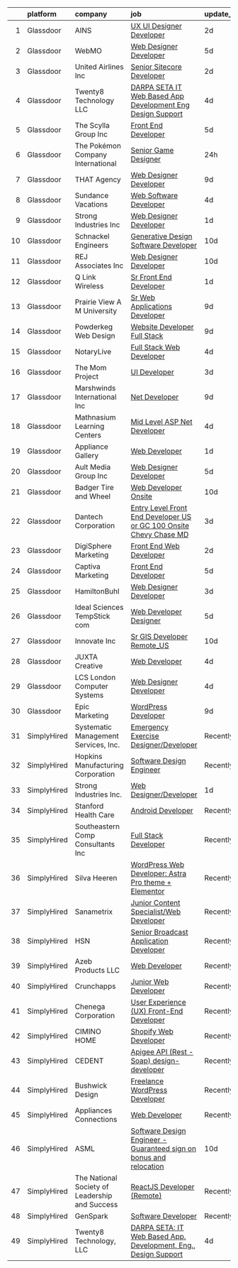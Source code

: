 

|    | platform    | company                                        | job                                                                                                                                                                                                                                                                                                                                                                                                                                                                                                                                                                                                                                                                                                                                                                                                                                                                                                                                                                                                                                                                                                                                                                                                                                                                                                    | update_time   | location             |
|---:|:------------|:-----------------------------------------------|:-------------------------------------------------------------------------------------------------------------------------------------------------------------------------------------------------------------------------------------------------------------------------------------------------------------------------------------------------------------------------------------------------------------------------------------------------------------------------------------------------------------------------------------------------------------------------------------------------------------------------------------------------------------------------------------------------------------------------------------------------------------------------------------------------------------------------------------------------------------------------------------------------------------------------------------------------------------------------------------------------------------------------------------------------------------------------------------------------------------------------------------------------------------------------------------------------------------------------------------------------------------------------------------------------------|:--------------|:---------------------|
|  1 | Glassdoor   | AINS                                           | [UX UI Designer Developer](https://www.glassdoor.com/partner/jobListing.htm?pos=122&ao=1110586&s=58&guid=000001820aee70cab6da1f113032fdbd&src=GD_JOB_AD&t=SR&vt=w&ea=1&cs=1_96da6822&cb=1658040775297&jobListingId=1008005290740&cpc=F929909D2225707A&jrtk=3-0-1g85ess8qh4eo801-1g85ess98imbe800-31dfa51b207390a8--6NYlbfkN0Bcr26GrXoQrT0Vg7_C-8puRcYjYF07PKkszPacc_DnVIYYu5WKRhmp_eaMR9QWrlQxBGJxiB6HOLDb4iV_YAxQob33wGN91enQ_AscMBb6bYCiVeDaYuTen-SdddWchvimDuzbAoUG6T6BK5YU7ez7pjzqOSyW8kgxerBoEwAXx__Lc56BvRADiZVrEz7qh715qlnT0T9R7i-L4CHgwiulZGxRgSMs5dJT2e_YCnuueb1qAK2RUtpsbG7svqIVEVcMV_n2iwKrr3EY8iz5zNYUKjZ9SKTdXs6HJPVD5ZtdDy7LX7EFl9b4PsEEoesrCveZA0jflNu6-giMEqSFioSOi1CKRWebfTNcjksOLDWBGpgNvgvQlc2vf_iJK4xJtcJ465IzOe2OzBL97OZltj6omMQLTOSZ2kNNHJx8b4Yc54n1bLTdtAIDD7cH9G0VDVBnZ2ARzwUNqmfkYEUPFHmFPzbJedFGbGXDquIlORQ0njynwj012HU1AY7LB8knDSPnkklujhGYxw%3D%3D)                                                                                                                                                                                                                                                                                                                                                                                                                        | 2d            | Gaithersburg, MD     |
|  2 | Glassdoor   | WebMO                                          | [Web Designer Developer](https://www.glassdoor.com/partner/jobListing.htm?pos=129&ao=1110586&s=58&guid=000001820aee70cab6da1f113032fdbd&src=GD_JOB_AD&t=SR&vt=w&ea=1&cs=1_97aafa18&cb=1658040775298&jobListingId=1007998160389&cpc=F17331D9BECC482A&jrtk=3-0-1g85ess8qh4eo801-1g85ess98imbe800-7e6c61ee1947fedb--6NYlbfkN0B4uASQmsWRbz2-2TmP4jZ5JVlHgF19F3OALNTVNiV9A1DUd-5MTnM4PFzbc27k-SaQGjSJB3RLiAJkUkUpfto7tmzlUOPvsnSDCe_fpw_zv0A-HAG1Qdhgz7JlK52tJC5VnAoJ5k6bWTfVL7QXEHD-1axrAc3Rw79t2mKYHoZ-ONrAZQ9yjM1_QWxuVdzIxDWSvi9mDnNvBuj8KGrpkEFYHY3VtqF9fYcY3k6S8SFMAhsTDn-tbOc-g5_w0MKxwh5UdM4VN_43J2PpfZoPifQB0HLY94Dg8DknfNb1UiQzJNdXG3WUhUCS8BqXlgVukaiS2PfldO_DMuZYgANm385qy18_lrWXdXdMvANoXVgk-V7rYPsMl3OOoE1qJatWSl7y9BUEcwhYUK01x4b5v0ELYAWmH0NGitz7BzEj7YPbmARAqrzJnvs4S98uAQjKxUFW3OILt5vYPA-eQF0r787C6mmugyrPnJZ8tKR8tscKtMSHEuMxYMMfoRWIxznIOWI%3D)                                                                                                                                                                                                                                                                                                                                                                                                                                        | 5d            | Tucson, AZ           |
|  3 | Glassdoor   | United Airlines Inc                            | [Senior Sitecore Developer](https://www.glassdoor.com/partner/jobListing.htm?pos=119&ao=1110586&s=58&guid=000001820aee70cab6da1f113032fdbd&src=GD_JOB_AD&t=SR&vt=w&ea=1&cs=1_39071f8f&cb=1658040775296&jobListingId=1008006023020&cpc=92BEE8AC7E71C1CB&jrtk=3-0-1g85ess8qh4eo801-1g85ess98imbe800-dde4f99f4f4d5699--6NYlbfkN0AbDU5HaoNpE_Uw1Qou_OA16xn8WTljG94FgmZgIobHcJARH5UAV7wVeqNjbom3ZcTExrouX1Q_9CNXjgR3XRFa6KO6w9Qt5hKSx8M6_ezJPgzAInzBKx5785MKWhb0LAVFY9rTmDR1osFc5_OoL3zFhrt727MRJ5pEe5rQk5BjTjJY8FREp870Xj16qLmhaywkr6F34_tVS7oZYVmczG-foXyGp1SCXO7veo-nvUAu0Ll16yPL9iOY2_tg_jDWDgM0ymQExuVm14cpeMqv-IMMPEJw0RXQ8zJC2cwaR_7XZbWuJu4vJ3z_2wFR4aiR8wQ4KZyJSwanJWvHSVd-eF1RCJc80rEKqc37SOfnSfT60GfOMi9HUaFsQkLvMw1RzhaTo09A7WbN7NrHfvZO6oHbR5o96gCINwEjA4JQFjxpASBllFc9g9nOILUT_jFyQZHtyZPibcHFcAIWuur1c75bzrdevSizsauG3DRlRi7YO6EfBo0ntVsSQKOTWVeS89CdV5SEe4QraQ%3D%3D)                                                                                                                                                                                                                                                                                                                                                                                                                       | 2d            | Chicago, IL          |
|  4 | Glassdoor   | Twenty8 Technology  LLC                        | [DARPA SETA  IT Web Based App  Development  Eng   Design Support](https://www.glassdoor.com/partner/jobListing.htm?pos=101&ao=1110586&s=58&guid=000001820aee70cab6da1f113032fdbd&src=GD_JOB_AD&t=SR&vt=w&ea=1&cs=1_49139760&cb=1658040775293&jobListingId=1008000535515&cpc=3AA4C54898ED715F&jrtk=3-0-1g85ess8qh4eo801-1g85ess98imbe800-263bc1a53e67cb8c--6NYlbfkN0CvahHJL5dpwIe5nlYo2UZJB8CTXAEl9vJAxrd3EfdRQTsMSQezOrtT53ImGk1XlX-yY_86hEhTNt2F3eMfg_WgO7sZRVXd2ct7ksoRMp2Js180p4vSvhZay1yfTp39voC5MrGzNaWdQRmuFZpPhPqTZ9JSEm12v_QJnvxAEgx6-9wZfWElHgkadElw-mFyjLDfQvGi1mpOWJudJ3Av7-mFddBPuTZv5git0Iv1uT2GEeaJtOM2w__UxkKYQ13YJFqd1mHaCgw7RsZ1Oua8j6T7DKidbronesQ1EbickxNN3HwpO_GkCbMvpFPoAgLDaItJgui4aiM20ct36n7g877X7Y1-5I0qhAuzfDrZNwxM8HzeE3DgpIBVPsJOfdYFQuDNwN1MUf3-lcssCAtgC0y6GYad3_bCWGU7qYj8K2FxLWjU2klhHmbPjvK2sh0atUqS-IVb_S-YC4Slo1sT4ULJrRQqktRJSUEsiYm_tNxRYuFQcgHrVMEuRG8BWn4PMPCVw0tlhqazeD_C3fhGwE-G)                                                                                                                                                                                                                                                                                                                                                                             | 4d            | Arlington, VA        |
|  5 | Glassdoor   | The Scylla Group  Inc                          | [Front End Developer](https://www.glassdoor.com/partner/jobListing.htm?pos=127&ao=1110586&s=58&guid=000001820aee70cab6da1f113032fdbd&src=GD_JOB_AD&t=SR&vt=w&ea=1&cs=1_5bf65d89&cb=1658040775297&jobListingId=1007998118151&cpc=2F9DD8B511C89582&jrtk=3-0-1g85ess8qh4eo801-1g85ess98imbe800-519356af99de631a--6NYlbfkN0BzyIYrTMR_AjNKh_kvAG8N613gtHPANQ3sdLTkrtBd-xkCCUeUNGN6ZhfZBkUqAVSYqazTmBh0skUYJBrusvyL9fluckOKELmbJSPfnBdppbLTzM_72bUu_bomAmBTulfBjIeq-lTCrO-zNMkprFGlTX6pk9NUx9A22yzDJgETJCL0naTgV7fmUHRXyuiDv1i1wDK4ZuJznbpMYuKun4bV-45SC4uvKIuqRMMVtdasALMNahjXY2HOAzukTbw1CPI6P5EZEnkIEga7gk6wWbtXaIb7mwVE-7_nGO13eITomczONvQjjLXjMt9b8Gbz-HWGyMNRvdsh21Kc90G4RLqGmcNsfqsmyaj2SsQK5VDuM7AhSU7_9fCrhPkksaLcIIQDJ-MENinL7kLVK2-_BmoHhw6jhFb5jXDZZ4ENBVdER2GF40jvz2llhDcVV2c0YNLI2YWKB3AJqlDkN4VfeF-sZdsyEXQmv29ZNVNL--3B6T757cPpcPht)                                                                                                                                                                                                                                                                                                                                                                                                                                                         | 5d            | Winchester, VA       |
|  6 | Glassdoor   | The Pokémon Company International              | [Senior Game Designer](https://www.glassdoor.com/partner/jobListing.htm?pos=126&ao=1110586&s=58&guid=000001820aee70cab6da1f113032fdbd&src=GD_JOB_AD&t=SR&vt=w&cs=1_ef7befcb&cb=1658040775297&jobListingId=1008009538876&cpc=65CC663E25211861&jrtk=3-0-1g85ess8qh4eo801-1g85ess98imbe800-dba235408610368a--6NYlbfkN0CsgUO0V2fSZxJANSxJiftVXeq1wpG4BxYFHzXoW0hPJoGCSwY55pO8f2Q6LE6ghw9tS8FbaH0NVkzaOmuvhSKTkl7b9mZ-AwI1GBKHBmQ0U7qRHYlzsKM_2m79UY1rxs5sd57ptOVZY7spprAPpEBmxeeDqpJttMS8DTwUf_jjeqMOifXGodSaPoZOx_A_w8nCbIiri-UaXSqkaM-CTduayFQoW1zUR00pZraq3lP2n_HMD1t4u7vhWAL_HE2h_9i42KI7Wvu056enmKdE7x8K6pERMvh1-RtTVY-ywjI_FzIN7qF1DZ8vH5mHsHKz6BvvZHpUieSvuPMk8mQNyM5kbUQO1sml_LnfU_3Lc6kIAEnNdkw0eaHo7EQ7Wac8CDUW37k_0R2gL4U-GCSaFdZMXbARFQoSCJT6U8PmNLfmPmXPCri_i5WsrCY1cUuZm0rvSlcMz9ftSwLHsQ-QNGuGoWHK7c26Xbqn9NVLd7mmvpYFW0wELAdTV1suExCEV6dSYYKU9hqYeutrXt2LXzKD29AOHUyqPI_iIO4EyjCsZ_ycmLWVEFb4XeK-bDwwaw2C929YU6bUFgSAsoe7HEMlq6ZRcddV1exbEX2dm_H-hh2v9FJm9KNaghAbqD4hkG-9K-rPMmANZ7sCLg9AnRpAoYTm33p-QPp7JJG2hVlQW5iA-btp7M4q8R9WYAFIxH-dRjGKTYCA4j5n-nUXXCW-Q7-wGAlamGDtvVAzcfRwuf6tAZyF5EybZsgU6LJtSi6LZt7uFmJB5rjzXGLdK_bDjGsafr1Q7jH6D4cspDGh8niZz5ae5B-OeZqXCNe7tQq1hMJYXSWOpAqc6rux4shmqJF2YxKplqgI1JzYQhgUIEQUCaErA9gNTG14ms4MxYZw-kh-dzkaJsldsimhKCdAkxpoAVMro0kLug1cML4JQQ%3D%3D) | 24h           | Seattle, WA          |
|  7 | Glassdoor   | THAT Agency                                    | [Web Designer Developer](https://www.glassdoor.com/partner/jobListing.htm?pos=118&ao=1110586&s=58&guid=000001820aee70cab6da1f113032fdbd&src=GD_JOB_AD&t=SR&vt=w&ea=1&cs=1_6f2873f4&cb=1658040775296&jobListingId=1007990020797&cpc=01657B10174A43CF&jrtk=3-0-1g85ess8qh4eo801-1g85ess98imbe800-0c50c41ba30ab75e--6NYlbfkN0CNPXhQHeQmpFLG1zbnVry6FDwS6k36Zx3mOturxRE7VTwd-PHBCgegvK6MSUCpLPNO5VeDiSWy4Jg_X4vF36py9cvxKfHCa3YoYBIzWKw3WHI5I-J9NyizVTVDg5tcklXjn-A-4m5usbuY75GunOoLcnQEC6itfPuGb4uBUW9zcmWdS5i-3rDgLi_VQXhNEa-QKBoHhJriP1w1uWHPrzjak17iQGs97M1m3-FF0k0k9bKp20_VcA_kL_DdCpV_aHZDm6bi_eJRJ1V8-RIzaqNklbo_Lws0mvIOlFI0lJxY6OKGgbOIPRxNUy2o2r6vKzkrHfxcqC1CUY3_OVuRuUU_Sncn2sC4l2xI7BW3UFmjMwNI29uq1z5knaeA7e07NxASLZ7whmFd2r3sL24u6Dg0U5r0B9K-REuXMgqz5yQ_mvpaNcBNxPXzefjAXwNmVY196H7LifxN_wp256WGGjsFcuWMlTrSE3rTheL3WjtGci-qbPEoD5F5PhUPDHqIlGA%3D)                                                                                                                                                                                                                                                                                                                                                                                                                                        | 9d            | West Palm Beach, FL  |
|  8 | Glassdoor   | Sundance Vacations                             | [Web Software Developer](https://www.glassdoor.com/partner/jobListing.htm?pos=124&ao=1110586&s=58&guid=000001820aee70cab6da1f113032fdbd&src=GD_JOB_AD&t=SR&vt=w&ea=1&cs=1_802b672b&cb=1658040775297&jobListingId=1008000371228&cpc=878687325D2A5CC7&jrtk=3-0-1g85ess8qh4eo801-1g85ess98imbe800-b1f26c26453f8736--6NYlbfkN0Az-ThlPswtG0pGTAqMEEE7ezItKn7Q26S2dgOLyHK1JI6PnTM5Re0TCLyRFFmDIebAnTD_Q4mjcgsFkWR-ThiBcF5k41NVIziwVJ1JBS3G8CMChR-iDKCQjRMZEJpfNNPDLlTYKuKc7BtnoEyjeAk-glZlx6-zT1lRLbBTfrGTwNyx8oOlMLMQsAioSdfJLOcRtMWZWVJjYi-YDMhsTgmfC3WGEyer_IjSXwsmwWErOuOC4yCWdRnCyo-OW3TwjE4HwCoGrFSigL_CKDwtBIM1trW-Hz2tJEFsF8DQqOgnlEsbDoKEzwKaWbzBOO5p3iEN0GOYhHkoYA6U_aFvRzbjTgOtmo_AUlhoNQfAQ4dehoJvrGiPMOTUQlmwFdL7oNRcJ7mdErOWVNzj5eQPqQeSWP0QoupDnID-z8dTm6N3zPCyUbK_tdyMI7C5JzZX4qz-WTUzQs8T8FVJEFumM99f5ib04qurTRlK_HdBo2iodKHxQk3mfvE3zKY43BAxJTgoyXQ7NTdepA%3D%3D)                                                                                                                                                                                                                                                                                                                                                                                                                          | 4d            | Wilkes-Barre, PA     |
|  9 | Glassdoor   | Strong Industries Inc                          | [Web Designer Developer](https://www.glassdoor.com/partner/jobListing.htm?pos=104&ao=1110586&s=58&guid=000001820aee70cab6da1f113032fdbd&src=GD_JOB_AD&t=SR&vt=w&ea=1&cs=1_8a1941c1&cb=1658040775294&jobListingId=1008007901691&cpc=D99DB9A39DE67464&jrtk=3-0-1g85ess8qh4eo801-1g85ess98imbe800-4f92cc2faa6ace89--6NYlbfkN0AaAh-T7aBUNEyWZAMeJioHp9n-56TjfRd1exjU7yaUmSUR1AdsK2zYMyM_gote3a86ng6VCn9OTRgQq_1npgN3lEIkYsJV1g4yzIIkNfoHc4UJx4kgA4USL7bhSlncZJiBMvSZNphLigjGG9un9xYqaG7bYb_YkKSKPKm8cRkI9FKZOaab3Dk2NV5uVybuhUmdWjItx2aekTW1xx4XWSjL9NslwEcNWfbkWEnqnJRWmsLdYwLBtLNt5q9_REJfiw_F0dKkKbSsPeaPtt3AtYmRB5U1xDUlaIvJQUocy_N-NnaiXYbXKCcSqYAFHXWhz_k5U2Bc-6sq5IX9pQ0387OPnLM-Pa-QDddNNk_SndMTld0k_DrXFeB8AkWsuWPibFsvhQU9PXNym6m3iKz6jv2tHNupS7fD5fkNDb-Q-rMHVaJHFuqo1SC4fGrYmGYPH77LT96i9_cQFOKRHWc3wHT0A6meFdtpw4_vV4oGBEuqP0WeUjY_7a5SKxZ_piA-2qPXJByXXK9Gvg%3D%3D)                                                                                                                                                                                                                                                                                                                                                                                                                          | 1d            | Northumberland, PA   |
| 10 | Glassdoor   | Schnackel Engineers                            | [Generative Design Software Developer](https://www.glassdoor.com/partner/jobListing.htm?pos=102&ao=1110586&s=58&guid=000001820aee70cab6da1f113032fdbd&src=GD_JOB_AD&t=SR&vt=w&ea=1&cs=1_0ae060e9&cb=1658040775294&jobListingId=1007987458836&cpc=328097CF308554EF&jrtk=3-0-1g85ess8qh4eo801-1g85ess98imbe800-7e547bc3bbec425b--6NYlbfkN0BrTPNwjDoELvBVia9gkET74rNEsU_fi4RRK14NiMbuskwBmYiUl43ITcLe-zL9azDC2bpr2SCa5atbsWtVarJGFgRc_UdXsaXv9eSq5MhWIbYHXS2iNjxtl57jP_-YbQkWhoL7t-RZsYxZUoCrAWVDMEXxgRFdx9CQTy9-cnfIsIM4DpLEIpgy2J1BXSAbDobPEm6tQTy-nLRAQ703Z14XcsJi7pWCt03GwbRH4ND0JCzrS3MNYVKBsfwOWncOh5JRAgA65ctx6v4yEl7z078WygphyFIgFcC8eE-Mt9UmJt2Fv70znJLOzcb1p1pFObNhtaj4RQG-fQKAfQpZWVrGZJH_frGRVoJDED8vBmZ1AqrhGfFd8p9d0y0pUsXb_YPGaC_RorGw3I9yx0Ig67U4lvABnfqJHwmYTqZunRdRs_0J1JfB2oCZBIK8v1fzzY_QrQrZ9fQjCYc240hqoIHZcf9L68kPF2ZpJbUsTmAh9C1Ew3OCQ-oPkP0NXeYNneWeBLHo2dOAavGRN0lrB_JZrENygpaJ7h8%3D)                                                                                                                                                                                                                                                                                                                                                                                          | 10d           | Omaha, NE            |
| 11 | Glassdoor   | REJ   Associates  Inc                          | [Web Designer Developer](https://www.glassdoor.com/partner/jobListing.htm?pos=103&ao=1110586&s=58&guid=000001820aee70cab6da1f113032fdbd&src=GD_JOB_AD&t=SR&vt=w&ea=1&cs=1_a7c22ab5&cb=1658040775294&jobListingId=1007988000128&cpc=022796DF6CE1C9E6&jrtk=3-0-1g85ess8qh4eo801-1g85ess98imbe800-052e4508faa82851--6NYlbfkN0AF_bfm7gzr-f4HtFIOaurJ6VoJjpjfwwjpbPTStdJTja__rm5RFnvmIqP4IgP5Pe_UU-mMrW9psE_3WYuQ8Ej17TjZ_ZnA4Ef1kqQtaP5Yhw0aYQ7OXMBUsZ5R6ikwFO_ZxKqfT8jnjqHckvi7M8tWk6QVmuJpZbrDpHBnb4jmRTPIj_Jz4SB2YSrHQFUlMs_yMwOW4s8SKtT_u1xrKmM5EbVp4GbNu3rCVfa7UlHQGCSn-zLjrjm-irVzGCNVF6pnUsc0j8uynRSiK1WsiBnm9CzfCtfE07VKbSq5XsXRxtUafuEruIm_ItaplDi9L1yPANQbwG3IAcbYgK3CTyEh-Z_-Q_1i8Faqq8qdOBEEW_yZSJcDN0vmzG7p9ermN5k9-7CszdpxX4iZUyVutCjKjgj7hJfUsR4UBXxPQuTFa0jG0hks7skDaOQmINmDT16wOCs3DhqRjFrI4qGtLYsrsymK6uzx86LsujS6c4YbYXDgNIqUrU-ZLScI36T1gDg%3D)                                                                                                                                                                                                                                                                                                                                                                                                                                        | 10d           | Fort Meade, MD       |
| 12 | Glassdoor   | Q Link Wireless                                | [Sr  Front End Developer](https://www.glassdoor.com/partner/jobListing.htm?pos=121&ao=1110586&s=58&guid=000001820aee70cab6da1f113032fdbd&src=GD_JOB_AD&t=SR&vt=w&ea=1&cs=1_43284dff&cb=1658040775297&jobListingId=1008008571683&cpc=E7268B2FBC00329E&jrtk=3-0-1g85ess8qh4eo801-1g85ess98imbe800-3d77f84095444e1a--6NYlbfkN0C1n-7uwLBmXreK9Hz04i1NaXR3ByHk8AHoFYtQOHcuckBaQUsRdA5u1RSo3bUjcLlE6-REDhnfIPeQpN6_YalC9LKTa7mw64xw-McoTbTf_uFxSSJxHmRm-vh2RVtmaEv-cc19_7froUWLpVwLp0dPSHtejP-u51eY1Wl3QJPv2flm9jgwpne7OI8gudwMToKQUbXfhF_LxbQvNjTe3ZIN87IMQJv30F766pRFuWlyNiwI84Hic2dMF2enjfmcKzNJN_5HeKoJj9FEoK5uB4mwePI0caFBKj_Q71iqRirBk05jA9MnCWzgI_DdZ_WO9UIIdoMqWiRjfy0uwkcRi7pmKgJQR4oqhRcI8M4PhRl4H7qH5yZ-lDfFPxoRyuSUdYhnQ1CJtNhpGMoTQEbadiMcKXiakUhNP0klGiLV1wj2CHiOOj93L9AcujlLBVkBRues2Xk-gi5pzIKciiQTY-kX5I_SJf7mpkz9KY4EiTb5hqMlB6i7H8FT3j0wg7cYck0T7XlZic9cYQ%3D%3D)                                                                                                                                                                                                                                                                                                                                                                                                                         | 1d            | Dania, FL            |
| 13 | Glassdoor   | Prairie View A M University                    | [Sr  Web   Applications Developer](https://www.glassdoor.com/partner/jobListing.htm?pos=109&ao=1110586&s=58&guid=000001820aee70cab6da1f113032fdbd&src=GD_JOB_AD&t=SR&vt=w&ea=1&cs=1_d46ed56f&cb=1658040775295&jobListingId=1007991587977&cpc=3048954C0A0E4D25&jrtk=3-0-1g85ess8qh4eo801-1g85ess98imbe800-3818b8fa689e7328--6NYlbfkN0CMMrwQCTGqxDMwPsqy_tpyMCXYMRX0KWyeG_5gagirnyQ5xAGHr_SEF97OYicW32KFUCmKNK-ISbjYDavTb3WW89oJvRiCUW_T8NkepFmSuLu7E65FFslOYjA9T2FiImTkRe2JxgZ_z0fi1vjLpsTgDvFUjzaeiwHwuvA8Res95K_3SDKS5lpUblmmGNajQ53-1DjwTGk-rQmYs8nkBnCFO-ieeYk1s1TegZrjrOPaC7N1coCTBgry7mgeEYianJV9cFf3amt41VBpOJhl65x8xIWrm9LV_7g3TrfEQB7O_tNtCnd_GEbTq4VjpX_dno4AQCufPe0feRw2x9wdJ0T_pICCD7gn-fe0KblrM1gvTmvHPQipMDL6bfs8-sUB4QupmcXOKtsRdbIhWOEKEhvqsUEle8CmyGwvTKjy2zeZjGCUC__2uOzL2fEV-XzEZ7N-Ok6sCfuzjJ7FROir9w8b)                                                                                                                                                                                                                                                                                                                                                                                                                                                                            | 9d            | Prairie View, TX     |
| 14 | Glassdoor   | Powderkeg Web Design                           | [Website Developer  Full Stack ](https://www.glassdoor.com/partner/jobListing.htm?pos=125&ao=1110586&s=58&guid=000001820aee70cab6da1f113032fdbd&src=GD_JOB_AD&t=SR&vt=w&ea=1&cs=1_ac76d120&cb=1658040775297&jobListingId=1007990474374&cpc=883DC43018083D9A&jrtk=3-0-1g85ess8qh4eo801-1g85ess98imbe800-491c2ddf3edc9590--6NYlbfkN0DLxniXb9xd09bch3T7EymxCrgj1jiT2kSu__xrmi42oF6tRRjGLgy9CZGmDIsvHBSjAa4W7v70jLAlWX-sf8Av2hmZvBbpVpskGJtN7cHrqtIjrcMrZ72Nw8cht5Phc63sdojj0ch0pUTScJacLXRSNrzUra7NTIHyWT96tyK2Nf87cVrjmU7OQGJVPIS8UBw0DWXUftIXlcgQhXm6lNWrShwtN7KMi7vwoIpeoj6YbuNofc6ULz-gzyTqixeNlO8BRiuZhq1Q2WHrutKoqipMfmt4ZSTtAi6N83OHO_PW3_yD4KHygSSJcRa2nEVtNneajPF0Ijg4wt617UFYR5KWhmqw_r2m3BE10sSBFTB8Jc3KqUWPtgfBOjK8cpGJmwNuRU-Tgn5a3PGItFfrXWh0Vx5-PmVO_41ezLtHx7Ed0Sp1fEw6orhPgWrwgU7QzRpMP9wLTcDLxrVr1WX9AOKD7xSDFwfl4sVdGnYmQl0tXzkx4NP2ofYKtyxEJttg--duDk5JTT2GWA%3D%3D)                                                                                                                                                                                                                                                                                                                                                                                                                  | 9d            | Verona, WI           |
| 15 | Glassdoor   | NotaryLive                                     | [Full Stack Web Developer](https://www.glassdoor.com/partner/jobListing.htm?pos=123&ao=1110586&s=58&guid=000001820aee70cab6da1f113032fdbd&src=GD_JOB_AD&t=SR&vt=w&ea=1&cs=1_7beea082&cb=1658040775297&jobListingId=1008000375797&cpc=EA19F5B90D514204&jrtk=3-0-1g85ess8qh4eo801-1g85ess98imbe800-5b2329645c866d27--6NYlbfkN0At83X8kkdixnJSamndfxk2HpSvNgVyVMZKCbhG0LDmU7q2XBxd1sTiS7_7wWniVM3xdmRgtNvg8_JaqheuNjWm6f4dzWdgpGaWeVdEjkAnUK3AArEislUnyvfLtWJzQhENywvcD_Tzc8Z0JsUVZPl-KydRXM4YRAStw3Ad6Iva_70aCMCFmfiNKksbrbcT-IYDBxPX_7N7o4Z0ioBoY0wCbxnqm5qEDIqJVWKXcSuX00jK3m5Oyeu7HW6TIl6Le1fBljy-ShCrYdn39F3vyuQftqsgJaeXGihhxSNJPQWFCy_kEu5IpHXPBX3LHy7TFgzxh7XM-zaHXBP27Bin2hokdgKBCNlun6O7UgTz1sKu9mz7fK_S4XBowHha4M674hSUBLTGNY-phA6UDpmhCeB1D8-0lIVcq1hNloEsXMWnt8bTINFDTNAp-AcqABoKD6HdwuavKQHlWpZq4ssUu_ymhjToBBibdw55pHmLc8wvS30DblnvSUq1Vv8jvydchdW9KmjtAsf8Gg%3D%3D)                                                                                                                                                                                                                                                                                                                                                                                                                        | 4d            | Nanuet, NY           |
| 16 | Glassdoor   | The Mom Project                                | [UI Developer](https://www.glassdoor.com/partner/jobListing.htm?pos=130&ao=1110586&s=58&guid=000001820aee70cab6da1f113032fdbd&src=GD_JOB_AD&t=SR&vt=w&cs=1_b789cf3a&cb=1658040775297&jobListingId=1008003187076&cpc=BAB9AA3F436D8911&jrtk=3-0-1g85ess8qh4eo801-1g85ess98imbe800-9cdda45683b89dc0--6NYlbfkN0BDp_epf89aHDQhKpPegNJQ_ldQpEFZQsM9OcONMGxWx6pU56EKHF58QjVdAUvn2gXX1fuekItIkCiy6qYi46CotMFumCy-OLkNLGC5HlInWK_9X0_7Yu4FaCm9-yL2AeUCMmtMoKhVNK81R29Kv7leI8zn9ApL1hPLyF4EWDbSWgGWwlcAkyly182izPc3-6FUk4x5p0BWkzylxR_sq3OswxfQPSPV5S8EFBaNOgL6VNcQ6MRzqDcEb_pj9_EbDm2T4IKUjWcINPiDrMDnTe2Nl2DPXSe-XdBppF7SUxNSfSjjYzuA-iGb8mnk98oOuW5j-OGyzUg7XlaZ8dAjLh58ha8ghlLvAQgFYLBO9SZJt8FZapJWKQyrLdEBxPbsY-J1Z11_4TZmtFFzucxhXVexMUtqcYHVa0LoVPLtzJwrOkkIL71uHTobc9UXJ8yfNfAUCLj1_09hPF53_H5EGr_-gh7bEPEOy5LzA2QfCVERPhC3SNmv0pABlBIXS-7Oo_Cyt85t58lAXPNRwxBPHwsVMiHQb6CM5AKRcs-yP5VAwQdKBlKxJPxf0xNdDfwMY848O_iG5NLSEw%3D%3D)                                                                                                                                                                                                                                                                                                                                                                         | 3d            | San Francisco, CA    |
| 17 | Glassdoor   | Marshwinds International Inc                   | [ Net Developer](https://www.glassdoor.com/partner/jobListing.htm?pos=110&ao=1110586&s=58&guid=000001820aee70cab6da1f113032fdbd&src=GD_JOB_AD&t=SR&vt=w&ea=1&cs=1_f1d45eab&cb=1658040775295&jobListingId=1007990105132&cpc=459542F86C2FA7A2&jrtk=3-0-1g85ess8qh4eo801-1g85ess98imbe800-2b70bb90dc8658e4--6NYlbfkN0CULH8OXO01V680ZQ5r_SWFXyAWKva-AT3ARpFnZsUi1tb-kUWjJ8kvsJcRq59_CKb6Fq3N97NOYWQqkIDr_q5s9a5UHIAHrMcLeKBY9kxZx1PjatFQ91xCHchTkh6zj-7S-ASGBZ-VvY55tExrJzSTVzGuni5FRU_gkW5Oc8R-cBw28RW3r6j1tYvNgx_WfSOb8HeunrbAl8vc5xV8N68ABQd4_BqCWesFWIbBvpej6_FqylpCQXyoukHIvuSOIz4diWlGrOyyVkRFehL0mzBNfq1sTjxUWDzn0AU1SwViUbS5uogUGPk9bTXEMnOqVW2bsLcZNrzZtaIkbwcZgpq9PfCwA0vpZ_DQoIMtoNpCJBln_lkVlG_m6QMTESi9IrkkyvRYMtvhkh33fAKavjLa4gDteS1RrS7gKWGYBWbvgcy9Hrkdqvb-yN1FSBlYPSQ7xWBGuQQFVosKZvJ0_az29PyKZG4CEXZYHyTzfLNXrIMKqYKH_gfm)                                                                                                                                                                                                                                                                                                                                                                                                                                                              | 9d            | Utica, NY            |
| 18 | Glassdoor   | Mathnasium Learning Centers                    | [Mid Level ASP Net Developer](https://www.glassdoor.com/partner/jobListing.htm?pos=107&ao=1110586&s=58&guid=000001820aee70cab6da1f113032fdbd&src=GD_JOB_AD&t=SR&vt=w&ea=1&cs=1_ed4541ff&cb=1658040775294&jobListingId=1008000833462&cpc=95727D28359A3DAF&jrtk=3-0-1g85ess8qh4eo801-1g85ess98imbe800-999e3c036e782b4f--6NYlbfkN0BPvhgHtI0uoBVUccds8hxRqEF-XqZbPZC5uwfYkU5cx18A8NZLCYVYNF0UnSp9H7YVeEHa9VvaH7v2cgW9eh-v1OHqPozGHnH3sbVU0J93QQ6UPPK1Lyl5MBXODZsOl2AJ_twl0Ey0fak5JVE4Nfj5bb1lQ2oLyPFx67x7EX2YOprcAWahO1a-g8fjgt1y0xWeElre1syfBgAEsmTsIYKqmLwR-Pz5CH6zmwaegXSuKhJnIPLBR6N0JTJ-MLhjg4KKSzaynjdmv1M0aAOd3UVqcDHv0JQuCNi-H5bvT4z_6Q6bCm7zEutIS4SCS-KDS1P46zfd7O3rcM3uzcvuJOMy7i0697g5lRJKzLa0pUPrnv8R9MKFRuYkwfidCoHKigxnxYFPs4d37EurqlzOFbVqROUI5DDzyfnsPArJQZzEcRw-JYvY4VudMiDIUkTMuplX3tqOwfpHNH7MUfBf3C1Arijf1Zheuvxl-UGYgizV1jhLY4W0pxCwXT6c2SgV4ndvZYZ73y8bCw%3D%3D)                                                                                                                                                                                                                                                                                                                                                                                                                     | 4d            | Los Angeles, CA      |
| 19 | Glassdoor   | Appliance Gallery                              | [Web Developer](https://www.glassdoor.com/partner/jobListing.htm?pos=105&ao=1110586&s=58&guid=000001820aee70cab6da1f113032fdbd&src=GD_JOB_AD&t=SR&vt=w&ea=1&cs=1_ca4ea65c&cb=1658040775294&jobListingId=1008008964913&cpc=280AB1FAEDD8D536&jrtk=3-0-1g85ess8qh4eo801-1g85ess98imbe800-435bd2b6f8cacd5c--6NYlbfkN0B7asqLSFTVh84QNhoMZnykEkqd3VzFRgpMd30Tm6Y5VIWEtl-JUdIb5_V1pDXLEt67MZ9QRJip4E_XGA71_9UcOW0fze0NvpWi5lOlztwP0lYIKknV_h1k0zZw_2L_e9TM-_ji4Ic1WxJ9mFuuPty_91pkbyzn6k3GS5ZPiYQ6vFW4Q7NJFgGvSQ76GfPqtA2qwMjp0bo5olYBsPBXAUfxOjpf1KQotK2wVTHfu-unSN48oe9Bx2Svn2gsEdVYglE9ccz8lZLf_727orPBKI5WkvJx_PMllGB-ymbDDb4omw32vJHFpHjRIpkylJPG49oXD1JQmdaGmtt2njE9inFYs6gXey09QbUk3kFXPGEZ7J1fLsr1JxGdUJfkZ8LSQfCjHWUehwSl58CytUm5ebl0IJasttFW5SuRwinsKnParWf--15axp6o9WL6UY_0udV7gq-fLei-8gw6lFQ16yQTtWSPe_5ZV09ljAQV3ue6ypEgHCSbPAj1vIgv2r76is8%3D)                                                                                                                                                                                                                                                                                                                                                                                                                                                 | 1d            | Brooklyn, NY         |
| 20 | Glassdoor   | Ault Media Group  Inc                          | [Web Designer Developer](https://www.glassdoor.com/partner/jobListing.htm?pos=120&ao=1110586&s=58&guid=000001820aee70cab6da1f113032fdbd&src=GD_JOB_AD&t=SR&vt=w&ea=1&cs=1_8f2ba047&cb=1658040775297&jobListingId=1007997941053&cpc=6BF42D0955AE9A34&jrtk=3-0-1g85ess8qh4eo801-1g85ess98imbe800-577259ddd1dad385--6NYlbfkN0DWtRa9NJfjQIs4MWRRqD4F41esfMsK79cV24t80VXfzUKS46AXk09jQOiBJrg8ArEq4InMTyQSQEyDpHxuoE0-f8I-JPxV1STs2eZl-esMO16atqs7DhwNLvWvDCCSrEzkStaCOuNrV1vJblcA2pSFwSMFVkt2SmvAltjpDk7px7JFm38wdu58EXRDTvg_EHA8qQbl5kWemlLGBcEbKV5KdgAhdiuC49pbpHua3NhRhb2aEczGkugth943WveGPHElhVbmb5OOjVp3sbEwz9ly2tReABHY1Pj3EbmpPjaiN1UqJW7FTfHF2-iMzoJw-pKO_50BoSxQ49oqEHyy7MtFdZi23IzMnRUuaN-J60tbW9rjXuueCMGeCGYWgxV058Ov4V50P9n_Db6M19dxKXDuTwksq8lROHL6gmGR8Z24B0mLzRAHBkDxbWcY6KfipaZCO92DRTxJtzXd27NCPKOUhiRCRd6GDUmYYaKxGkrZO2NGKFNWcAL8Q8DrTHDktp0%3D)                                                                                                                                                                                                                                                                                                                                                                                                                                        | 5d            | Los Angeles, CA      |
| 21 | Glassdoor   | Badger Tire and Wheel                          | [Web Developer  Onsite ](https://www.glassdoor.com/partner/jobListing.htm?pos=108&ao=1110586&s=58&guid=000001820aee70cab6da1f113032fdbd&src=GD_JOB_AD&t=SR&vt=w&ea=1&cs=1_3cef76c8&cb=1658040775295&jobListingId=1007987910289&cpc=B63DE67CBF13A213&jrtk=3-0-1g85ess8qh4eo801-1g85ess98imbe800-598679a643a92969--6NYlbfkN0AH1BAQl_ipw3jOQrCH90jLh_96kA8B___x3WmkCKkQAD4DpYu3ZArwNNVlQXsmUaamul6wzLR-0z12cQzD8D38QfuolcBn_AeH8aljd87mHUTYVBNiMm3ZXiuFGBAnqPQxqQbHKMQ9QAtBXz2-QOgujxhdjdT75o6_p4_nTf4_tGs7ggnQKuwzw62m9FR4FgYRlb5wi5GYyURkUjpwCDPq1Gq22QIsChqdMddEwGvzkzHEcfwrYVK1CmFSRkhvZgc9WCMPuf_Hw1R-3BLnl5tbitXlZqnI2InR3hxmAKMA5ee8AHpgKja8JOKG-v7Mc9lcMDom_lUfXXtVHbfBVWCpfc_kuJyIRPTaoWsWQcAFKQcY0h_adkZdtOZCuZVfHniWpjtjivdLeUAJ3k_mBg57JgixGCF9S91ab7cARWdyZ-mgvW4hUC5j3ezyDN9DVDA725knlUoKJxPQbFtJ5NhXOJG41iTJaG3vs7Dys0telxKzezK14DRt2v71lNalV_AUb8POvag-Xw%3D%3D)                                                                                                                                                                                                                                                                                                                                                                                                                          | 10d           | Jackson, WI          |
| 22 | Glassdoor   | Dantech Corporation                            | [Entry Level Front End Developer    US or GC    100  Onsite Chevy Chase  MD](https://www.glassdoor.com/partner/jobListing.htm?pos=128&ao=1110586&s=58&guid=000001820aee70cab6da1f113032fdbd&src=GD_JOB_AD&t=SR&vt=w&ea=1&cs=1_12adc33d&cb=1658040775298&jobListingId=1008003064694&cpc=6FC5BA77C9A4CD78&jrtk=3-0-1g85ess8qh4eo801-1g85ess98imbe800-3dc97263f2c0e6ef--6NYlbfkN0Bix7FBf67wPreTmEV6iJoPjf6M7sWQRdpx2Wb_2_BACIeLLN8fmDiFfY5eiGVeP6sdsKfrqk6pf11hh7oRdrYn4l-R09E26gCLKZg_9TO-aqyXG-hQzG4TO74SGnn2H0JNBZorXbtGzwM5QsEEuISjS-4Pq9NzoUiMc4za6f4HDzazWsEa46-PaDsLt7A7D7ywAULJiITByGJn1OFezuhcYXloRVTlJc-jbY_C7fTqvqMkqTMD_6XqN2R1HfJgO4cwqRq5DIgq7zO4asQMreyfUz5Ep-2fcAs7TLY9ksfpjBi_9B2jBuNISfIXAT0G49V0CQ9sVQwjvTpu5uJMIbpjUyeO8cYS_26RJ8-4-GGXr-XuSA00equ4d8I4DK7GW0LW06K0j_K_HffQWgjqAPpd9zD1qKeU9P0BCG8ISJQvRjW7K1WT5ziQCZdDysF4FvW-ZSOoZtjmT9vCXZv8OR_2gJIVNbiwKTSHkbXwyFvLUFBYTNt9nKNJzYdo-ocfljkbhbhx2FcT_XWocmf0wcUo-pU5LiD6ovtSnz67WWkXwvo89jjt17gel2E7HBmH-9Q%3D)                                                                                                                                                                                                                                                                                                                    | 3d            | Chevy Chase, MD      |
| 23 | Glassdoor   | DigiSphere Marketing                           | [Front End Web Developer](https://www.glassdoor.com/partner/jobListing.htm?pos=114&ao=1110586&s=58&guid=000001820aee70cab6da1f113032fdbd&src=GD_JOB_AD&t=SR&vt=w&ea=1&cs=1_9244e33e&cb=1658040775296&jobListingId=1008005534825&cpc=84DBBAA61F05C438&jrtk=3-0-1g85ess8qh4eo801-1g85ess98imbe800-c7236ad6583c8a42--6NYlbfkN0CHpSnjIPxMtekS58WZl5Olhjo2iWL5RjE_Boe0ccr3FtqYNz4yhG-OhbvmwbQBNgIQLaVB5alTATuw8r3ylTfG2tl3tEGQrr4pREN3zgiv9X4xzz3u5xC4s-BJIsmwnk_OnlzMJl4nDdPzxUXTBTGaFb-eCg6kCTGaXBkJPV7i_Y01BO5wqEYjjeGqU4ITDMDgqDHvADP1Zsd4xKOA_p3N4IJZuEdvu3w0No_9X8Ii9oEY6IhxYXGmaM0R0aGm_Jt64i67Q84KcMSz9M2QWZupG6zTy9p4fnrFJEI72vw0TMrt2rcmqj9yRz0DWJdQs8b3AYHOw8zIh-DeCdCqRkEsT9hzR5FQIufC7hJ8KzxbsahysUrol8aUNUSMvMlpuPPpqz6OnTPdYLw27e35b-Jl2d_yaZ7ZewhE9OxPdaXwS2OrYxhlayUD_tHqyKQ9wukWth6Te1zSn1VqJVs4YltxKiJvLqM6n3Fci_UBHDYglUFwmICHDnN5BvB7ZjzW_6Q%3D)                                                                                                                                                                                                                                                                                                                                                                                                                                       | 2d            | Sarasota, FL         |
| 24 | Glassdoor   | Captiva Marketing                              | [Front End Developer](https://www.glassdoor.com/partner/jobListing.htm?pos=117&ao=1110586&s=58&guid=000001820aee70cab6da1f113032fdbd&src=GD_JOB_AD&t=SR&vt=w&ea=1&cs=1_1b2868f9&cb=1658040775296&jobListingId=1007997958153&cpc=87A0A889578C8297&jrtk=3-0-1g85ess8qh4eo801-1g85ess98imbe800-e582144665fa1b4a--6NYlbfkN0DjPMguGPwvelv0Bkv-OlfW18zM8i9WM4MvDBRFNOmFNpTN-bZfCjkaAjB2PfcGKlSnmMhuyaPOftYwXCWVEM8Xg6eCMFH6nd3jrmNFK8HHaM8W4MlXf8pWhbQWWG1Gyj4XWoc4bTL1TP08lV1rZ7JW6hNEmkapLgqLW216ujeWA8AOAStjav0UdWjhmjJSAa2mPyP2YkEMyATAE686umVVM4jd8pLT3gtfUDwH2H8BeXaGejmGn-ZY7lYx2KiIsDf4R1ew_3w6IbTK9JpQvrBhVvnzNehujulFnVnRYZHNpkl8V5KA565LhJaYPRHMmZ5rlSUirAUHMUUE9aZ20QAl2Fbio_DHOr4pqtxDfi4FGB_KUeKfOIZBP8Jylhf5uu6SQSgbTlIO8cB7rmNWXXCqnxq7Fu-LvYSNIAe6e7_GMe5lNXcV2uddUnnnduY1fYq5SmI97DPrnOBR6X68eb7lI2DPIlJeRWjyNkA7IgMgjtFPDQAgdC9CE1_OBzc4Zxc%3D)                                                                                                                                                                                                                                                                                                                                                                                                                                           | 5d            | Saint Louis, MO      |
| 25 | Glassdoor   | HamiltonBuhl                                   | [Web Designer Developer](https://www.glassdoor.com/partner/jobListing.htm?pos=116&ao=1110586&s=58&guid=000001820aee70cab6da1f113032fdbd&src=GD_JOB_AD&t=SR&vt=w&ea=1&cs=1_c94c08cb&cb=1658040775296&jobListingId=1008003003384&cpc=280AB1FAEDD8D536&jrtk=3-0-1g85ess8qh4eo801-1g85ess98imbe800-5563826540536a65--6NYlbfkN0CsvGRZbeWXy7T_FdI8kH1f0ZYakdqkbhVCS9dk-U2LcSg9gEvnffR-pa1m4cQ-wxhGF4F_Ofbtd20eqzG3tdwg5_gZKVpk4xu9qpRzsLmyeHJFQaiXF4iby0tYjByf2cIrO99uh2L1yVlaJiZUuRV01HbJh9PbEL_9Hwu1lcuA5HFRu_tfZ1mS9ltJMaHTfwMjlqq27z8Tv1pqOezyKQyxaCa359oWBDfVD2mu3PDDaE6zZ2dI_p6oDo605GnVlqi6wph5FaCShrNJ2dkhWSo5Tx4buundG4V1gD5QaA3IKliAqj2rcciyOcwfZIKvJsUHDIqZNn9LdkjWd_b07Pui5mFFHsggOXZMwQd0EpFj5jB7YsXg-YCkqStBhwiCxHKtaNqqT0i64ssJ-BZAfFgmUJB46fCH3yd20XMjtLKas_pESULAAC-WxmjaQ5b4p9mrOGGGO5S478dFLPk1Vfue5qGfZ59fNC38R0JTuCqu5OuSqnCc1ai9T6Onj1_yc7c%3D)                                                                                                                                                                                                                                                                                                                                                                                                                                        | 3d            | Fairfield, NJ        |
| 26 | Glassdoor   | Ideal Sciences  TempStick com                  | [Web Developer Designer](https://www.glassdoor.com/partner/jobListing.htm?pos=111&ao=1110586&s=58&guid=000001820aee70cab6da1f113032fdbd&src=GD_JOB_AD&t=SR&vt=w&ea=1&cs=1_18a94a38&cb=1658040775295&jobListingId=1007998462749&cpc=39A4E8CE329AB187&jrtk=3-0-1g85ess8qh4eo801-1g85ess98imbe800-0992c1ed5cbee973--6NYlbfkN0AuAjYKnBHsdkcMxrD7ZJITXxV72vImVt5xOyKRJQecNHkeJhImC_lTwGJmSscZnmw9FH-33Wks3hoJY4a0tLXXnXskKjt4Znh10WXPHm5B8cBcmAVOCPCeWKj7CiENazLOnDJalrgZJSgSgSk9LLTvCZrz3tNysIxyQGRkkerCVW71vvCFXqtldrTqHdhOUgGGwUMBCLTPYlEwHa2CmlpOK8AuqKBaJhAL0aJQhU-sQP6NLLV5XKfOpgDEw1DtzgV-EoydBbXgiLBOttRigNiulIUnwy2oYiaT5cG_P6qq8G2GrqNcsnpIQZ6tyeI6rbi-PchbojBQSX2c6nZz3OoxVN1RwDZVVbaJhtQTQDkczxkgJL8Byl9zCu5pv5SHiCMflmEAq6uoGaFph9JWeJlDiYsz3K7C4SHcS8YMjv6r9wRo7JzUi8FkPryW6nahJZ_MNnylVLCj99IGJmzE8H-skeZFuH4wf9tYqKTJnl-G6ODOMpZwYScuCYAWrph-UsQ%3D)                                                                                                                                                                                                                                                                                                                                                                                                                                        | 5d            | Bountiful, UT        |
| 27 | Glassdoor   | Innovate  Inc                                  | [Sr  GIS Developer Remote_US](https://www.glassdoor.com/partner/jobListing.htm?pos=112&ao=1110586&s=58&guid=000001820aee70cab6da1f113032fdbd&src=GD_JOB_AD&t=SR&vt=w&cs=1_e8eabfc2&cb=1658040775295&jobListingId=1007988036249&cpc=56632219D727AB75&jrtk=3-0-1g85ess8qh4eo801-1g85ess98imbe800-30a22b573063ba5d--6NYlbfkN0AoVyl0Z5GpsU8Pgj45A4EeIowv7x5WSzAT0pLcY0odFE0teJMDGD44rqTm4NkFZ7JVNuPiORcdeu-VN09aC_1XcCKdwoPYF-eNOTnshXZgnewADpC4oSClfc-lkRIdMZD9nzm5U4y_-Lx8TSidJaD2AzvhoTRb2Qmm-gOTUGyG5m80cPFkvSz2isZMCHjxarWEammiIF7jv31-iHUHFTA_DP_c2zuJn1bu5X21CTjEFe-XulcT_pZzRmkXrq9rbC4POBH7qYfjK9Ce5VIb8ZBnaq3bbcebr0ber7f9Q46DQgZ6fYOzspB8Kl60NR5eBRpqNiDkONUtvigLgbx92mMguufWEMumhpYtedv7WoUVIE43-Gl6ILLZ0HkEu99bvxnvurTcucxBxnZ9aW7TAoUd12J6YiVwfGY8m_j9HyEjejqL4n_MJ3IM_PgUso5ZHcqLWlS3Q0kiz9dTL3nsU1QVUR5J-aRaXIsah5Sr77JfdmYbGWgVSTWGSn0PVqmtpF1SjJGlHM43C03qYjRVQslC-wF24zlvfpDRLVIaoumnVeq-8EtW7t4TrNxQedkwPb4%3D)                                                                                                                                                                                                                                                                                                                                                                        | 10d           | Remote               |
| 28 | Glassdoor   | JUXTA Creative                                 | [Web Developer](https://www.glassdoor.com/partner/jobListing.htm?pos=106&ao=1110586&s=58&guid=000001820aee70cab6da1f113032fdbd&src=GD_JOB_AD&t=SR&vt=w&cs=1_00d6719f&cb=1658040775294&jobListingId=1008001173431&cpc=BFE8C4BF51BDD557&jrtk=3-0-1g85ess8qh4eo801-1g85ess98imbe800-288cae05fad9475b--6NYlbfkN0BWuSCbF_bgEkXcjB90H_n0fax-3tzVQyNEYf9p9SD6E8qDMEmbsqVA7GLR0gaGGx8wuX_TQHKQs7l6q-vmCLY91oLRhwuB3hkNTI0BxHgdAO8cQAulyEp92zvt-ZbH1zE5xdPgzQsmlZt4rTBZoY5Vo4ULi_b11DHIGoviMDfKRxG2Up9vrChcBrsjzw70AX9a7sA_VXghjKDPbFpAyPgnN8L2EPVQC6acZjPYoX5pPiqtJtjPj0iAXfH_HMcYoW-JSLI_5USd0CmNilOKhIEHH4SUa8Mf9RJmqTYe0aG6mXiCj_VJB9hpVey3QFuWcXJcXVKxzezqzFnuZ0ZYJXFI02tB5-Rs1T8fcw1jWS3f7WG4v5grACD9szurGuyuL5RL__FKZTlAZre4s2xu7f_U0dY1UsVtQknW4w3bK-l-u-9rfpE_Ud6vD3Y4x8dm6JUkaRRxh-MmIvwIuF0UGDBS7Ljmfy6zejCZ7REG7jONdPXNUU3PnEhxssQr0A_66koJyn1zBq8shtkcep1TqZf_7jYxTD6Zoj6jfUNP6YqU6VbCC12ZW8tZf2YhiCMs0rEMbXdKMxJ6WeLy_mCqCwnprfwotYWGiYRgBe726N9t7hQ1JQQ_-zVa_rh_RR34A-Kvca1ERcoXRP50mO607SfQMy521NUki5sEmzRBUKVXLn5dcvm6ncc3gemQDgfGvgP8ZpbgjPdBkHC5UkLrAOAWu1kbDeCgfLI1Nr6D-8YWwQPmw-_YU9Pd)                                                                                                                                                                                                    | 4d            | Marietta, OH         |
| 29 | Glassdoor   | LCS   London Computer Systems                  | [Web Designer Developer](https://www.glassdoor.com/partner/jobListing.htm?pos=113&ao=1110586&s=58&guid=000001820aee70cab6da1f113032fdbd&src=GD_JOB_AD&t=SR&vt=w&ea=1&cs=1_657d6ae8&cb=1658040775295&jobListingId=1008001138114&cpc=01657B10174A43CF&jrtk=3-0-1g85ess8qh4eo801-1g85ess98imbe800-20fac715a4d08758--6NYlbfkN0CckLY1Y7Nzm7RAXoTq-bvgsovIKUj47znE7HlWw5vlrDWT7l6GaPFsZiavTqzdiZeZi9glmWmmE-zEFuTrHOkKGbDRalwpHkHunrQbSJnghSljzZoxN10eWEe51SyDTd_v6gR2aqyZsvnOpOuliOsq8TWbrtbkJLvtnpvEGhT7zP7E1SFvGopt0_r86PHlcmpIdV4ikFJ9k-zDZ49wvHBQ0LO3W8q25NdBqvj9wYJPKU-fVxf0xNcLJ17N9KTWa8BtlGx1liU5P48X4DRoVR13xbK0mrN8gP9TR1t_AqgwcTJrVmBJczh8wXu6GM54I4gvpDoObGa7eEQSGVtyY3CXs_Vzjsf9XFlre0gjhQWKretLaYUFRTFEu_YrF8aGrGRAif7jcAoBEvmg1XuAs8DuhNOkbUUQrSXL-qk_k-Duhf2GzjQInpCVPTKplHzLz7dAx4E62F4MKuKc3TDS-vSR67JLmAkS8RH5ne0h81uaHCGhEqGPaxbivbLnBYQ2bR4HY9EVt5anxWdIzRjYxOVMXjMoEX-CpIobQnttlWIGQ5lqy8HM4HU-TejJ9H-DC3oyi2eB-vtVESQUOIaXS1OjOG41jSJynu64GekuTmhp337ML2811twvAQvG6uZqjU_BbsQ_6-3uGjRwB7xoT6iD2iiGHQ1pUsqvMmJClzXpmV1kCD8O0moqpHM_zrWseQbJnlBHNYxse6XJ5OXT1AP27U2-YPUSZig3IcJN5pVeXVtu_U2G4Oa21UgTdHyxr0M%3D)                                                                                                                                                                        | 4d            | Cincinnati, OH       |
| 30 | Glassdoor   | Epic Marketing                                 | [WordPress Developer](https://www.glassdoor.com/partner/jobListing.htm?pos=115&ao=1110586&s=58&guid=000001820aee70cab6da1f113032fdbd&src=GD_JOB_AD&t=SR&vt=w&ea=1&cs=1_5f8bd29b&cb=1658040775296&jobListingId=1007990384533&cpc=21001CD36CB5FE0E&jrtk=3-0-1g85ess8qh4eo801-1g85ess98imbe800-c2165f644a39ef11--6NYlbfkN0DAwgduWqBP7ymGN-lTADpinz2i-23XbRAyg5ywqS-MDSdSZv42EfqflhezEMQuQaXfIzMSsdqmgI8mM9OcZzkBf8IIpjva5MQZI0HWJWUmk_l3TfEv9NiKhmjARBiCxoCrl6v_s7ZMh1XTGBv6eHuniNprkiafJbxpjjzr1VeeC__HHcdK0v9IApIG6A2oc6yudCpQiBP5sIAHohVkj9Fw5isFJduqVqtuNxeo3E9DK3I1aIBd_qyMizwgBxO2iiq-EALoDmhYXkJyv0r24KrSAyv-dHKO_B7lUC7Irz0Ci3UFEJw0Rln0GuPdPaMJHNTw_KBRX5k5eChrsASrWjVz9sTySq1RRUs0hwX4o1MaVVw-RNdyIyWDCJbdO8IojuvPSk2vgZLghcCUjebAmEiz_A-Ip9msep4zwO_nT-YHq9nJdmT1dej5DgkwATDngFjsOnx8JWfMgjkI1ZByxl0tGF0aRHfavD7EpFmidhzIjKbwAdtVkKdYd9e9upklEps%3D)                                                                                                                                                                                                                                                                                                                                                                                                                                           | 9d            | Draper, UT           |
| 31 | SimplyHired | Systematic Management Services, Inc.           | [Emergency Exercise Designer/Developer](https://www.simplyhired.com/job/K67Q598TGt6apYi50JKCrunnHOEkdFTM_OXtSucrngj-Oxxr_9INgQ?q=design+developer)                                                                                                                                                                                                                                                                                                                                                                                                                                                                                                                                                                                                                                                                                                                                                                                                                                                                                                                                                                                                                                                                                                                                                     | Recently      | Washington, DC       |
| 32 | SimplyHired | Hopkins Manufacturing Corporation              | [Software Design Engineer](https://www.simplyhired.com/job/qY8slYaw9wD2ocnPC4HaJoxOS535kfd1g9te5vVup0OD4IWDFxIROg?q=design+developer)                                                                                                                                                                                                                                                                                                                                                                                                                                                                                                                                                                                                                                                                                                                                                                                                                                                                                                                                                                                                                                                                                                                                                                  | Recently      | Emporia, KS          |
| 33 | SimplyHired | Strong Industries Inc.                         | [Web Designer/Developer](https://www.simplyhired.com/job/gNUSmqECjcKe8ASPrVM_LJRLglnxn-dUfW4xOKElwuoW8oGq_26Pnw?q=design+developer)                                                                                                                                                                                                                                                                                                                                                                                                                                                                                                                                                                                                                                                                                                                                                                                                                                                                                                                                                                                                                                                                                                                                                                    | 1d            | Northumberland, PA   |
| 34 | SimplyHired | Stanford Health Care                           | [Android Developer](https://www.simplyhired.com/job/bixntMy0ujDioU4BjtZEEvVL_r_XDW95SQ5woSmxcbcU1YTvBsekZQ?q=design+developer)                                                                                                                                                                                                                                                                                                                                                                                                                                                                                                                                                                                                                                                                                                                                                                                                                                                                                                                                                                                                                                                                                                                                                                         | Recently      | Palo Alto, CA        |
| 35 | SimplyHired | Southeastern Comp Consultants Inc              | [Full Stack Developer](https://www.simplyhired.com/job/YP1GvC7YrzQ2Nm1k5X_Vj5VH4eb-oWMpawr8Z5AUMbfoDP_2x5mNmw?q=design+developer)                                                                                                                                                                                                                                                                                                                                                                                                                                                                                                                                                                                                                                                                                                                                                                                                                                                                                                                                                                                                                                                                                                                                                                      | Recently      | Austin, TX           |
| 36 | SimplyHired | Silva Heeren                                   | [WordPress Web Developer: Astra Pro theme + Elementor](https://www.simplyhired.com/job/-54OAIyMvOxAVh4E3qIBmQEEuSiaP7E8B6MRrXbBf3CnCadYUWcayg?q=design+developer)                                                                                                                                                                                                                                                                                                                                                                                                                                                                                                                                                                                                                                                                                                                                                                                                                                                                                                                                                                                                                                                                                                                                      | Recently      | Remote               |
| 37 | SimplyHired | Sanametrix                                     | [Junior Content Specialist/Web Developer](https://www.simplyhired.com/job/LASvtJ11dROxqez-sYEpd2qXSuWQqILthJbMmanHb40p2RydnsCl3A?q=design+developer)                                                                                                                                                                                                                                                                                                                                                                                                                                                                                                                                                                                                                                                                                                                                                                                                                                                                                                                                                                                                                                                                                                                                                   | Recently      | Remote               |
| 38 | SimplyHired | HSN                                            | [Senior Broadcast Application Developer](https://www.simplyhired.com/job/l5Iont4S6BsiyCZ7wcL0mjV7SCryH52Fi524bwGJ3Wwd1j8D_8Om8Q?q=design+developer)                                                                                                                                                                                                                                                                                                                                                                                                                                                                                                                                                                                                                                                                                                                                                                                                                                                                                                                                                                                                                                                                                                                                                    | Recently      | Saint Petersburg, FL |
| 39 | SimplyHired | Azeb Products LLC                              | [Web Developer](https://www.simplyhired.com/job/ahClSnkMz-xw5PVleZ-kkeLE-GihJRGCWQalYXX1ferX4hpOQUt4jw?q=design+developer)                                                                                                                                                                                                                                                                                                                                                                                                                                                                                                                                                                                                                                                                                                                                                                                                                                                                                                                                                                                                                                                                                                                                                                             | Recently      | Remote               |
| 40 | SimplyHired | Crunchapps                                     | [Junior Web Developer](https://www.simplyhired.com/job/WCG3OHgVbBDAUjwPBcN_6NksBp6TgvlNJA5BKtraUn2U_yHM1Ue0Xg?q=design+developer)                                                                                                                                                                                                                                                                                                                                                                                                                                                                                                                                                                                                                                                                                                                                                                                                                                                                                                                                                                                                                                                                                                                                                                      | Recently      | New York, NY         |
| 41 | SimplyHired | Chenega Corporation                            | [User Experience (UX) Front-End Developer](https://www.simplyhired.com/job/3n-IsXEt1Ddi3x2oK8nCIOTF5TVpFeGds1hTSpETaxIqeHXAnGq6aA?q=design+developer)                                                                                                                                                                                                                                                                                                                                                                                                                                                                                                                                                                                                                                                                                                                                                                                                                                                                                                                                                                                                                                                                                                                                                  | Recently      | St. Louis, MO        |
| 42 | SimplyHired | CIMINO HOME                                    | [Shopify Web Developer](https://www.simplyhired.com/job/rs9ntpSDY3waHgdxfe8xMNomoEnjqmcFWQ-EHTda3HujS1i2Nk0GKw?q=design+developer)                                                                                                                                                                                                                                                                                                                                                                                                                                                                                                                                                                                                                                                                                                                                                                                                                                                                                                                                                                                                                                                                                                                                                                     | Recently      | Remote               |
| 43 | SimplyHired | CEDENT                                         | [Apigee API (Rest -Soap) design-developer](https://www.simplyhired.com/job/1PlP0mnGhX7nQ5caSk6HsDRM6r_uN7sBZA4iNy6keeMAy3S55AWhkA?q=design+developer)                                                                                                                                                                                                                                                                                                                                                                                                                                                                                                                                                                                                                                                                                                                                                                                                                                                                                                                                                                                                                                                                                                                                                  | Recently      | Phoenix, AZ          |
| 44 | SimplyHired | Bushwick Design                                | [Freelance WordPress Developer](https://www.simplyhired.com/job/cT9tazAs1RJDKybQmBhxG0cez39wk9YtXMULvuD1Jh9iVS3-uLQ0sA?q=design+developer)                                                                                                                                                                                                                                                                                                                                                                                                                                                                                                                                                                                                                                                                                                                                                                                                                                                                                                                                                                                                                                                                                                                                                             | Recently      | Remote               |
| 45 | SimplyHired | Appliances Connections                         | [Web Developer](https://www.simplyhired.com/job/FTYdJ1w5p-ONBVRNVCt8d2IieEVPBqiTc0Iv9ToOfyPg1Fi5urtsZw?q=design+developer)                                                                                                                                                                                                                                                                                                                                                                                                                                                                                                                                                                                                                                                                                                                                                                                                                                                                                                                                                                                                                                                                                                                                                                             | Recently      | Brooklyn, NY         |
| 46 | SimplyHired | ASML                                           | [Software Design Engineer - Guaranteed sign on bonus and relocation](https://www.simplyhired.com/job/S6yLcSsjKczZ55ZhWTV6Z9yiw7blyOImpqR48XlLGcFKaO9NPpHlvg?q=design+developer)                                                                                                                                                                                                                                                                                                                                                                                                                                                                                                                                                                                                                                                                                                                                                                                                                                                                                                                                                                                                                                                                                                                        | 10d           | Wilton, CT           |
| 47 | SimplyHired | The National Society of Leadership and Success | [ReactJS Developer (Remote)](https://www.simplyhired.com/job/VVdD8FAdKgp6_paAbNzHGayj4JTf6wbif-wqfRKSx4DNnHw-wkbKKw?q=design+developer)                                                                                                                                                                                                                                                                                                                                                                                                                                                                                                                                                                                                                                                                                                                                                                                                                                                                                                                                                                                                                                                                                                                                                                | Recently      | Miami, FL            |
| 48 | SimplyHired | GenSpark                                       | [Software Developer](https://www.simplyhired.com/job/t-BVWUf2vT7MMDQ3WvKQNaiT8m3kun0smTv3VT9FObtrkN2LtBs-Zw?q=design+developer)                                                                                                                                                                                                                                                                                                                                                                                                                                                                                                                                                                                                                                                                                                                                                                                                                                                                                                                                                                                                                                                                                                                                                                        | Recently      | California, MD       |
| 49 | SimplyHired | Twenty8 Technology, LLC                        | [DARPA SETA: IT Web Based App. Development, Eng., Design Support](https://www.simplyhired.com/job/o79fBiEDL3TMLeqVlfQoBMHwwQynGaqwgsiRmBdzELN9-D606RjxcQ?q=design+developer)                                                                                                                                                                                                                                                                                                                                                                                                                                                                                                                                                                                                                                                                                                                                                                                                                                                                                                                                                                                                                                                                                                                           | 4d            | Arlington, VA        |